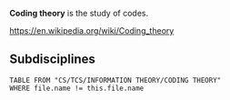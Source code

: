 **Coding theory** is the study of codes.

https://en.wikipedia.org/wiki/Coding_theory

## Subdisciplines

```dataview
TABLE FROM "CS/TCS/INFORMATION THEORY/CODING THEORY"
WHERE file.name != this.file.name
```